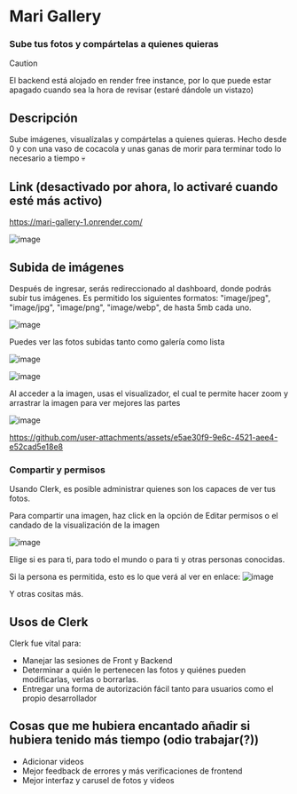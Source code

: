 # Mari Gallery
### Sube tus fotos y compártelas a quienes quieras

> [!CAUTION]
> El backend está alojado en render free instance, por lo que puede estar apagado cuando sea la hora de revisar (estaré dándole un vistazo)


## Descripción

Sube imágenes, visualízalas y compártelas a quienes quieras. Hecho desde 0 y con una vaso de cocacola y unas ganas de morir para terminar todo lo necesario a tiempo 💀

## Link (desactivado por ahora, lo activaré cuando esté más activo)

https://mari-gallery-1.onrender.com/

![image](https://github.com/user-attachments/assets/9f903dbf-50fa-4110-9538-891f0df90010)

## Subida de imágenes

Después de ingresar, serás redireccionado al dashboard, donde podrás subir tus imágenes. Es permitido los siguientes formatos: "image/jpeg", "image/jpg", "image/png", "image/webp", de hasta 5mb cada uno.

![image](https://github.com/user-attachments/assets/910419ac-1afd-4373-bd4d-70d681a77e51)

Puedes ver las fotos subidas tanto como galería como lista

![image](https://github.com/user-attachments/assets/00a91e01-3615-42cb-99f0-0f63b8f353db)

![image](https://github.com/user-attachments/assets/ccffbecb-c87a-43d2-82ce-7fa394114d79)

Al acceder a la imagen, usas el visualizador, el cual te permite hacer zoom y arrastrar la imagen para ver mejores las partes

![image](https://github.com/user-attachments/assets/21cdb7bf-57c8-4607-b27f-eb171b5c50bd)

https://github.com/user-attachments/assets/e5ae30f9-9e6c-4521-aee4-e52cad5e18e8

### Compartir y permisos

Usando Clerk, es posible administrar quienes son los capaces de ver tus fotos.

Para compartir una imagen, haz click en la opción de Editar permisos o el candado de la visualización de la imagen

![image](https://github.com/user-attachments/assets/6fd26c2f-93a7-41a7-8302-78339a6c5a3b)

Elige si es para ti, para todo el mundo o para ti y otras personas conocidas.

Si la persona es permitida, esto es lo que verá al ver en enlace:
![image](https://github.com/user-attachments/assets/72d88dc5-5647-4432-a39c-067537c3ecd3)

Y otras cositas más.

## Usos de Clerk

Clerk fue vital para:

 - Manejar las sesiones de Front y Backend
 - Determinar a quién le pertenecen las fotos y quiénes pueden modificarlas, verlas o borrarlas.
 - Entregar una forma de autorización fácil tanto para usuarios como el propio desarrollador

## Cosas que me hubiera encantado añadir si hubiera tenido más tiempo (odio trabajar(?))

 - Adicionar videos
 - Mejor feedback de errores y más verificaciones de frontend
 - Mejor interfaz y carusel de fotos y videos

